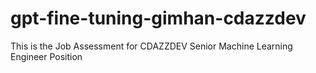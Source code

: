 # gpt-fine-tuning-gimhan-cdazzdev
This is the Job Assessment for CDAZZDEV Senior Machine Learning Engineer Position
